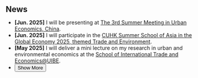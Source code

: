 <h1 id="news"></h1>

<h2 style="margin: 30px 0px 10px;">News</h2>

<ul>
  <li><strong>[Jun. 2025]</strong> I will be presenting at
    <span style="color:#e74d3c">
      <a href="https://www.gsm.pku.edu.cn/smue_china"> The 3rd Summer Meeting in Urban Economics, China</a></span>.
  </li>
  
  <li><strong>[Jun. 2025]</strong> I will participate in the
    <span style="color:#e74d3c">
      <a href="https://www.econ.cuhk.edu.hk/econ/en-gb/news-event/student-activities/589-summerschool2025.html">CUHK Summer School of Asia in the Global Economy 2025, themed Trade and Environment</a></span>.
  </li>

  <li><strong>[May 2025]</strong> I will deliver a mini lecture on my research in urban and environmental economics at the 
    <span style="color:#e74d3c">
      <a href="https://site.uibe.edu.cn/english/english.html">
        School of International Trade and Economics@UIBE</a></span>.
  </li>

  <li>
  <div class="show-more-container">
    <div class="content" id="more-content-1" style="display: none;">
      <strong>[May 2025]</strong> I will attend
    <span style="color:#e74d3c">
      <a href="https://econ.fudan.edu.cn/info/1146/31927.htm">
        The 11th Biennial International Conference on Transition and Economic Development</a></span> at Fudan University, where our paper will be presented.
      <br>
      <strong>[Mar. 2025]</strong> I will be presenting at
    <span style="color:#e74d3c">
      <a href="https://urbaneconomics.org/meetings/emuea2025/">The 14th European Meeting of the Urban Economics Association</a></span>.
      <br>
       <strong>[Mar. 2025]</strong> The RA project I worked on, 
      "<span style="color:#e74d3c">
        <a href="https://www.aeaweb.org/articles?id=10.1257/aer.20200374&&from=f">
          The Geographic Flow of Bank Funding and Access to Credit: Branch Networks, Synergies, and Local Competition
        </a>
      </span>" (by 
      <span style="color:#e74d3c"><a href="https://sites.google.com/view/victoraguirregabiriaswebsite/home">Victor Aguirregabiria</a></span>, 
      <span style="color:#e74d3c"><a href="https://sites.google.com/site/robertclark09site/">Robert Clark</a></span>, and 
      <span style="color:#e74d3c"><a href="https://en.gsm.pku.edu.cn/faculty/jackie.wang/">Hui Wang</a></span>) 
      has been accepted by the <strong><em>American Economic Review</em></strong>!
      <br>
      <strong>[Jan. 2025]</strong> Our paper has been accepted for the 
      "<span style="color:#e74d3c">
        <a href="https://www.aeaweb.org/conference/2025/program/1986?q=eNqrVipOLS7OzM8LqSxIVbKqhnGVrJQMlWp1lJITS1LT84sqgXwlHaXE4uL8ZAizJLUoF8JKSYTKlmTmpkJYZZmp5SDDigoKgAKmBiCTChLTQbKGQA5cMHwsXCKQ">
          Climate Change Impact, Adaptation, and Resilience in the Developing World
        </a>
      </span>" session at ASSA 2025.
    </div>
    <button onclick="toggleContent('more-content-1', this)">Show More</button>
  </div>
</li>
</ul>

<script>
function toggleContent(id, button) {
  var content = document.getElementById(id);
  if (content.style.display === "none") {
    content.style.display = "block";
    button.textContent = "Show Less";
  } else {
    content.style.display = "none";
    button.textContent = "Show More";
  }
}
</script>
